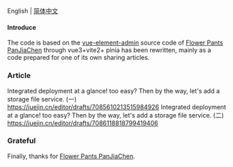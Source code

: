 English | [简体中文](./README.zh-CN.md)

#### Introduce

The code is based on the [vue-element-admin](https://github.com/PanJiaChen/vue-element-admin) source code of [Flower Pants PanJiaChen](https://github.com/PanJiaChen) through vue3+vite2+ pinia has been rewritten, mainly as a code prepared for one of its own sharing articles.

### Article

Integrated deployment at a glance! too easy? Then by the way, let's add a storage file service. (一) https://juejin.cn/editor/drafts/7085610213515984926
Integrated deployment at a glance! too easy? Then by the way, let's add a storage file service. (二) https://juejin.cn/editor/drafts/7086118818799419406

### Grateful

Finally, thanks for [Flower Pants PanJiaChen](https://github.com/PanJiaChen).
